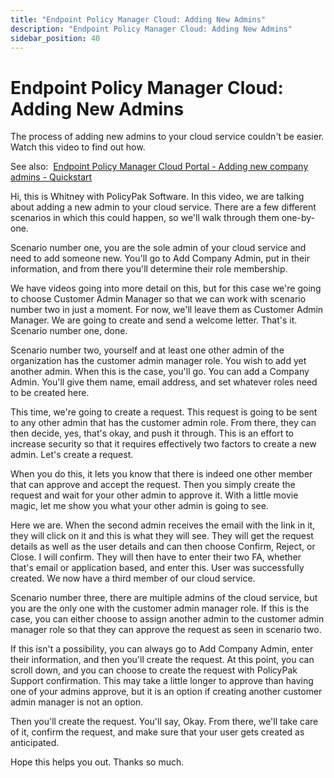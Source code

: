 ```yaml
---
title: "Endpoint Policy Manager Cloud: Adding New Admins"
description: "Endpoint Policy Manager Cloud: Adding New Admins"
sidebar_position: 40
---
```

# Endpoint Policy Manager Cloud: Adding New Admins

The process of adding new admins to your cloud service couldn't be easier. Watch this video to find
out how.

See
also:  [Endpoint Policy Manager Cloud Portal - Adding new company admins - Quickstart](/docs/endpointpolicymanager/deliverymethods/cloud/knowledgebase/cloudportalsecurity/administrator.md)

Hi, this is Whitney with PolicyPak Software. In this video, we are talking about adding a new admin
to your cloud service. There are a few different scenarios in which this could happen, so we'll walk
through them one-by-one.

Scenario number one, you are the sole admin of your cloud service and need to add someone new.
You'll go to Add Company Admin, put in their information, and from there you'll determine their role
membership.

We have videos going into more detail on this, but for this case we're going to choose Customer
Admin Manager so that we can work with scenario number two in just a moment. For now, we'll leave
them as Customer Admin Manager. We are going to create and send a welcome letter. That's it.
Scenario number one, done.

Scenario number two, yourself and at least one other admin of the organization has the customer
admin manager role. You wish to add yet another admin. When this is the case, you'll go. You can add
a Company Admin. You'll give them name, email address, and set whatever roles need to be created
here.

This time, we're going to create a request. This request is going to be sent to any other admin that
has the customer admin role. From there, they can then decide, yes, that's okay, and push it
through. This is an effort to increase security so that it requires effectively two factors to
create a new admin. Let's create a request.

When you do this, it lets you know that there is indeed one other member that can approve and accept
the request. Then you simply create the request and wait for your other admin to approve it. With a
little movie magic, let me show you what your other admin is going to see.

Here we are. When the second admin receives the email with the link in it, they will click on it and
this is what they will see. They will get the request details as well as the user details and can
then choose Confirm, Reject, or Close. I will confirm. They will then have to enter their two FA,
whether that's email or application based, and enter this. User was successfully created. We now
have a third member of our cloud service.

Scenario number three, there are multiple admins of the cloud service, but you are the only one with
the customer admin manager role. If this is the case, you can either choose to assign another admin
to the customer admin manager role so that they can approve the request as seen in scenario two.

If this isn't a possibility, you can always go to Add Company Admin, enter their information, and
then you'll create the request. At this point, you can scroll down, and you can choose to create the
request with PolicyPak Support confirmation. This may take a little longer to approve than having
one of your admins approve, but it is an option if creating another customer admin manager is not an
option.

Then you'll create the request. You'll say, Okay. From there, we'll take care of it, confirm the
request, and make sure that your user gets created as anticipated.

Hope this helps you out. Thanks so much.
